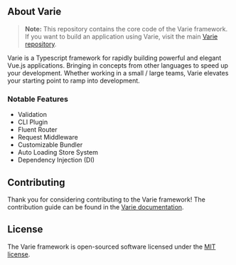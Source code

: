 ## About Varie

> **Note:** This repository contains the core code of the Varie framework. If you want to build an application using Varie, visit the main [Varie repository](https://github.com/variejs/varie).

Varie is a Typescript framework for rapidly building powerful and elegant Vue.js applications. Bringing
in concepts from other languages to speed up your development. Whether working in
a small / large teams, Varie elevates your starting point to ramp into
development.

### Notable Features

- Validation
- CLI Plugin
- Fluent Router
- Request Middleware
- Customizable Bundler
- Auto Loading Store System
- Dependency Injection (DI)

## Contributing

Thank you for considering contributing to the Varie framework! The contribution guide can be found in the [Varie documentation](https://varie.io/docs/latest/contribution-guide).

## License

The Varie framework is open-sourced software licensed under the [MIT license](http://opensource.org/licenses/MIT).
